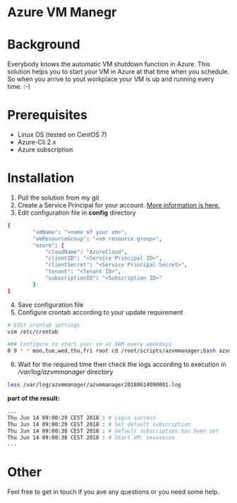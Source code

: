 Azure VM Manegr
===

# Background

Everybody knows the automatic VM shutdown function in Azure. This solution helps you to start your VM in Azure at that time when you schedule. So when you arrive to yout workplace your VM is up and running every time. :-)


# Prerequisites

* Linux OS (tested on CentOS 7)
* Azure-Cli 2.x
* Azure subscription

# Installation

1. Pull the solution from my git
2. Create a Service Principal for your account. [More information is here.](http://www.the1bit.hu/technical-thursday-azure-resources-with-ansible/#create-service-principal)
3. Edit configuration file in **config** directory
``` bash 
{
		"vmName": "<name of your vm>",
		"vmResourceGroup": "<vm resource group>",
		"azure": {
			"cloudName": "AzureCloud",
			"clientID": "<Service Principal ID>",
			"clientSecret": "<Service Principal Secret>",
			"tenant": "<Tenant ID>",
			"subscriptionID": "<Subscription ID>"
		}
}
```
4. Save configuration file
5. Configure crontab according to your update requirement
``` bash
# Edit crontab settings
vim /etc/crontab

### Configure to start your vm at 9AM every weekdays
0 9 * * mon,tue,wed,thu,fri root cd /root/scripts/azvmmanager;bash azvmmanager.sh;

```
6. Wait for the required time then check the logs according to execution in */var/log/azvmmanager* directory
``` bash
less /var/log/azvmmanager/azvmmanager20180614090001.log 
```
**part of the result:**
``` bash
...
Thu Jun 14 09:00:29 CEST 2018 : # Login success
Thu Jun 14 09:00:29 CEST 2018 : # Set default subscription
Thu Jun 14 09:00:38 CEST 2018 : # Default subscription has been set
Thu Jun 14 09:00:38 CEST 2018 : # Start VM: xxxxxxxxx
...
```

# Other

Feel free to get in touch if you ave any questions or you need some help.

